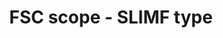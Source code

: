 ---
title: 'FSC scope - SLIMF type'
field: 'fsc.focus.scope'
slug: 'fsc-focus-scope'
description: 'Small or Low Intensity Managed Forests'
comment: 'select from control list'
required: False
vocabulary: 'vocabulary.txt'
module: 'Scope'
cluster: 'Fsc'
policy: 'Controlled value. Single select from control list.'
layout: 'fsc'
---